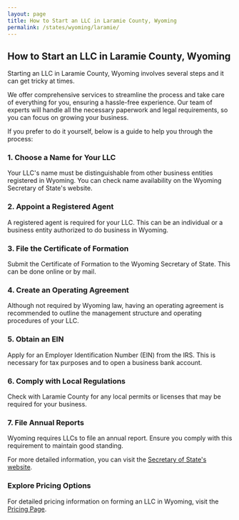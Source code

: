 ```yaml
---
layout: page
title: How to Start an LLC in Laramie County, Wyoming
permalink: /states/wyoming/laramie/
---
```


<h2>How to Start an LLC in Laramie County, Wyoming</h2>

<p>Starting an LLC in Laramie County, Wyoming involves several steps and it can get tricky at times.</p>

<p>We offer comprehensive services to streamline the process and take care of everything for you, ensuring a hassle-free experience. Our team of experts will handle all the necessary paperwork and legal requirements, so you can focus on growing your business.</p>

<p>If you prefer to do it yourself, below is a guide to help you through the process:</p>

<h3>1. Choose a Name for Your LLC</h3>
<p>Your LLC's name must be distinguishable from other business entities registered in Wyoming. You can check name availability on the Wyoming Secretary of State's website.</p>

<h3>2. Appoint a Registered Agent</h3>
<p>A registered agent is required for your LLC. This can be an individual or a business entity authorized to do business in Wyoming.</p>

<h3>3. File the Certificate of Formation</h3>
<p>Submit the Certificate of Formation to the Wyoming Secretary of State. This can be done online or by mail.</p>

<h3>4. Create an Operating Agreement</h3>
<p>Although not required by Wyoming law, having an operating agreement is recommended to outline the management structure and operating procedures of your LLC.</p>

<h3>5. Obtain an EIN</h3>
<p>Apply for an Employer Identification Number (EIN) from the IRS. This is necessary for tax purposes and to open a business bank account.</p>

<h3>6. Comply with Local Regulations</h3>
<p>Check with Laramie County for any local permits or licenses that may be required for your business.</p>

<h3>7. File Annual Reports</h3>
<p>Wyoming requires LLCs to file an annual report. Ensure you comply with this requirement to maintain good standing.</p>

<p>For more detailed information, you can visit the <a href="https://www.sos.wyoming.gov/">Secretary of State's website</a>.</p>

<h3>Explore Pricing Options</h3>
<p>For detailed pricing information on forming an LLC in Wyoming, visit the <a href="{ '/new-pricing/' | relative_url }">Pricing Page</a>.</p>
